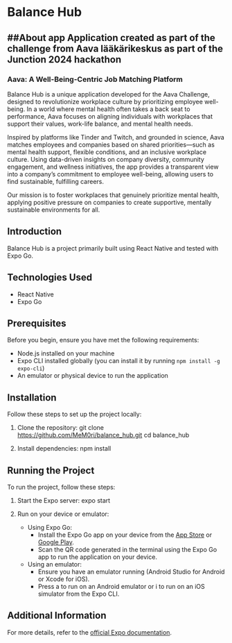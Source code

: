 # Balance Hub
##About app
Application created as part of the challenge from Aava lääkärikeskus as part of the Junction 2024 hackathon
---

### Aava: A Well-Being-Centric Job Matching Platform

Balance Hub is a unique application developed for the Aava Challenge, designed to revolutionize workplace culture by prioritizing employee well-being. In a world where mental health often takes a back seat to performance, Aava focuses on aligning individuals with workplaces that support their values, work-life balance, and mental health needs.

Inspired by platforms like Tinder and Twitch, and grounded in science, Aava matches employees and companies based on shared priorities—such as mental health support, flexible conditions, and an inclusive workplace culture. Using data-driven insights on company diversity, community engagement, and wellness initiatives, the app provides a transparent view into a company’s commitment to employee well-being, allowing users to find sustainable, fulfilling careers.

Our mission is to foster workplaces that genuinely prioritize mental health, applying positive pressure on companies to create supportive, mentally sustainable environments for all.

## Introduction
Balance Hub is a project primarily built using React Native and tested with Expo Go.

## Technologies Used
- React Native
- Expo Go

## Prerequisites
Before you begin, ensure you have met the following requirements:
- Node.js installed on your machine
- Expo CLI installed globally (you can install it by running `npm install -g expo-cli`)
- An emulator or physical device to run the application

## Installation
Follow these steps to set up the project locally:
1. Clone the repository:
       git clone https://github.com/MeM0ri/balance_hub.git
    cd balance_hub
    
2. Install dependencies:
       npm install
    
## Running the Project
To run the project, follow these steps:
1. Start the Expo server:
       expo start

2. Run on your device or emulator:
    - Using Expo Go:
        - Install the Expo Go app on your device from the [App Store](https://apps.apple.com/us/app/expo-go/id982107779) or [Google Play](https://play.google.com/store/apps/details?id=host.exp.exponent&hl=en&gl=US).
        - Scan the QR code generated in the terminal using the Expo Go app to run the application on your device.
    - Using an emulator:
        - Ensure you have an emulator running (Android Studio for Android or Xcode for iOS).
        - Press a to run on an Android emulator or i to run on an iOS simulator from the Expo CLI.

## Additional Information
For more details, refer to the [official Expo documentation](https://docs.expo.dev/).
